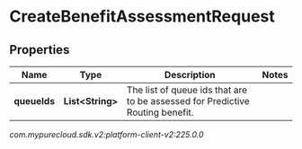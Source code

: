 # CreateBenefitAssessmentRequest


## Properties

| Name | Type | Description | Notes |
| ------------ | ------------- | ------------- | ------------- |
| **queueIds** | **List&lt;String&gt;** | The list of queue ids that are to be assessed for Predictive Routing benefit. |  |




_com.mypurecloud.sdk.v2:platform-client-v2:225.0.0_
